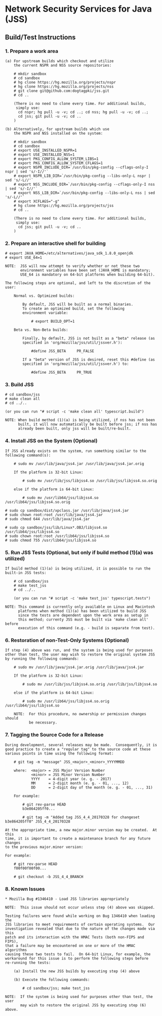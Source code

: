 Network Security Services for Java (JSS)
========================================

Build/Test Instructions
-----------------------

### 1. Prepare a work area

    (a) For upstream builds which checkout and utilize
        the current NSPR and NSS source repositories:

        # mkdir sandbox
        # cd sandbox
        # hg clone https://hg.mozilla.org/projects/nspr
        # hg clone https://hg.mozilla.org/projects/nss
        # git clone git@github.com:dogtagpki/jss.git
        # cd ..

        (There is no need to clone every time. For additional builds,
         simply use:
          cd nspr; hg pull -u -v; cd ..; cd nss; hg pull -u -v; cd ..;
          cd jss; git pull -u -v; cd ..
        )

    (b) Alternatively, for upstream builds which use
        the NSPR and NSS installed on the system:

        # mkdir sandbox
        # cd sandbox
        # export USE_INSTALLED_NSPR=1
        # export USE_INSTALLED_NSS=1
        # export PKG_CONFIG_ALLOW_SYSTEM_LIBS=1
        # export PKG_CONFIG_ALLOW_SYSTEM_CFLAGS=1
        # export NSPR_INCLUDE_DIR=`/usr/bin/pkg-config --cflags-only-I nspr | sed 's/-I//'`
        # export NSPR_LIB_DIR=`/usr/bin/pkg-config --libs-only-L nspr | sed 's/-L//'`
        # export NSS_INCLUDE_DIR=`/usr/bin/pkg-config --cflags-only-I nss | sed 's/-I//'`
        # export NSS_LIB_DIR=`/usr/bin/pkg-config --libs-only-L nss | sed 's/-L//'`
        # export XCFLAGS="-g"
        # hg clone https://hg.mozilla.org/projects/jss
        # cd ..

        (There is no need to clone every time. For additional builds,
         simply use:
          cd jss; git pull -u -v; cd ..
        )

### 2. Prepare an interactive shell for building

    # export JAVA_HOME=/etc/alternatives/java_sdk_1.8.0_openjdk
    # export USE_64=1

    NOTE:  JSS will now attempt to verify whether or not these two
           environment variables have been set (JAVA_HOME is mandatory;
           USE_64 is mandatory on 64-bit platforms when building 64-bit).

    The following steps are optional, and left to the discretion of the user:

        Normal vs. Optimized builds:

            By default, JSS will be built as a normal binaries.
            To create an optimized build, set the following
            environment variable:

                # export BUILD_OPT=1

        Beta vs. Non-Beta builds:

            Finally, by default, JSS is not built as a "beta" release (as
            specified in 'org/mozilla/jss/util/jssver.h'):

                #define JSS_BETA     PR_FALSE

            If a "beta" version of JSS is desired, reset this #define (as
            specified in 'org/mozilla/jss/util/jssver.h') to:

                #define JSS_BETA     PR_TRUE

### 3. Build JSS

    # cd sandbox/jss
    # make clean all
    # cd ../..

    (or you can run "# script -c 'make clean all' typescript.build")

    NOTE: When build method (1)(a) is being utilized, if nss has not been
          built, it will now automatically be built before jss; if nss has
          already been built, only jss will be built/re-built.


### 4. Install JSS on the System (Optional)

    If JSS already exists on the system, run something similar to the
    following command(s):

        # sudo mv /usr/lib/java/jss4.jar /usr/lib/java/jss4.jar.orig

        If the platform is 32-bit Linux:

            # sudo mv /usr/lib/jss/libjss4.so /usr/lib/jss/libjss4.so.orig

        else if the platform is 64-bit Linux:

            # sudo mv /usr/lib64/jss/libjss4.so /usr/lib64/jss/libjss4.so.orig

    # sudo cp sandbox/dist/xpclass.jar /usr/lib/java/jss4.jar
    # sudo chown root:root /usr/lib/java/jss4.jar
    # sudo chmod 644 /usr/lib/java/jss4.jar

    # sudo cp sandbox/jss/lib/Linux*.OBJ/libjss4.so /usr/lib64/jss/libjss4.so
    # sudo chown root:root /usr/lib64/jss/libjss4.so
    # sudo chmod 755 /usr/lib64/jss/libjss4.so


### 5. Run JSS Tests (Optional, but only if build method (1)(a) was utilized)

    If build method (1)(a) is being utilized, it is possible to run the
    built-in JSS tests:

        # cd sandbox/jss
        # make test_jss
        # cd ../..

        (or you can run "# script -c 'make test_jss' typescript.tests")

    NOTE: This command is currently only available on Linux and Macintosh
          platforms when method (1)(a) has been utilized to build JSS
          since the tests are dependent upon the work area as setup in
          this method; currenty JSS must be built via 'make clean all' before
          execution of this command (e.g. - build is separate from test).


### 6. Restoration of non-Test-Only Systems (Optional)

    If step (4) above was run, and the system is being used for purposes
    other than test, the user may wish to restore the original system JSS
    by running the following commands:

        # sudo mv /usr/lib/java/jss4.jar.orig /usr/lib/java/jss4.jar

        If the platform is 32-bit Linux:

            # sudo mv /usr/lib/jss/libjss4.so.orig /usr/lib/jss/libjss4.so

        else if the platform is 64-bit Linux:

            # sudo mv /usr/lib64/jss/libjss4.so.orig /usr/lib64/jss/libjss4.so

        NOTE:  For this procedure, no ownership or permission changes should
               be necessary.


### 7. Tagging the Source Code for a Release

    During development, several releases may be made.  Consequently, it is
    good practice to create a "regular tag" to the source code at these
    various points in time using the following format:

        # git tag -m "message" JSS_<major>_<minor>_YYYYMMDD

        where:  <major> = JSS Major Version Number
                <minor> = JSS Minor Version Number
                YYYY    = 4-digit year (e. g. - 2017)
                MM      = 2-digit month (e. g. - 01, ..., 12)
                DD      = 2-digit day of the month (e. g. - 01, ..., 31)
    
        For example:

            # git rev-parse HEAD
            b3e864205ff0...

            # git tag -m "Added tag JSS_4_4_20170328 for changeset b3e864205ff0" JSS_4_4_20170328

    At the appropriate time, a new major.minor version may be created.  At this
    time, it is important to create a maintenance branch for any future changes
    to the previous major.minor version:

    For example:

        # git rev-parse HEAD
        f00f00f00f00...

        # git checkout -b JSS_4_4_BRANCH


### 8. Known Issues

    * Mozilla Bug #1346410 - Load JSS libraries appropriately

    NOTE:  This issue should not occur unless step (4) above was skipped.

    Testing failures were found while working on Bug 1346410 when loading the
    JSS libraries to meet requirements of certain operating systems.  Our
    investigation revealed that due to the nature of the changes made via this
    patch and its interaction with the HMAC Tests (both non-FIPS and FIPS),
    that a failure may be encountered on one or more of the HMAC algorithms
    causing these two tests to fail.  On 64-bit Linux, for example, the
    workaround for this issue is to perform the following steps before
    re-running the tests:

        (a) Install the new JSS builds by executing step (4) above

        (b) Execute the following commands:

            # cd sandbox/jss; make test_jss

    NOTE:  If the system is being used for purposes other than test, the user
           may wish to restore the original JSS by executing step (6) above.

